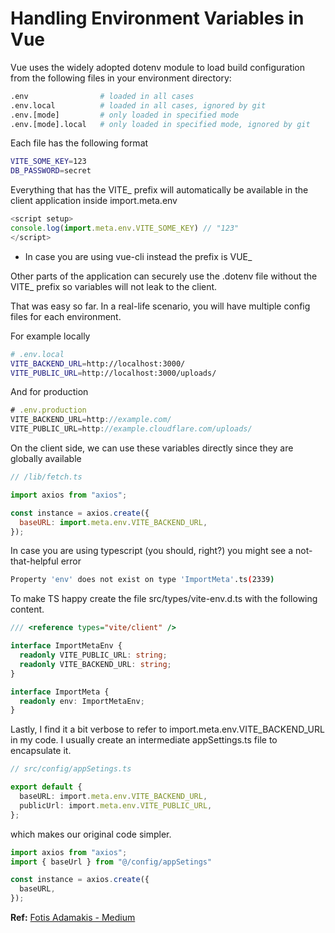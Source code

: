 # Handling Environment Variables in Vue

Vue uses the widely adopted dotenv module to load build configuration from the following files in your environment directory:

```bash
.env                # loaded in all cases
.env.local          # loaded in all cases, ignored by git
.env.[mode]         # only loaded in specified mode
.env.[mode].local   # only loaded in specified mode, ignored by git
```

Each file has the following format

```bash
VITE_SOME_KEY=123
DB_PASSWORD=secret
```

Everything that has the VITE_ prefix will automatically be available in the client application inside import.meta.env

```js
<script setup>
console.log(import.meta.env.VITE_SOME_KEY) // "123"
</script>
```

- In case you are using vue-cli instead the prefix is VUE_

Other parts of the application can securely use the .dotenv file without the VITE_ prefix so variables will not leak to the client.

That was easy so far. In a real-life scenario, you will have multiple config files for each environment.

For example locally

```bash
# .env.local
VITE_BACKEND_URL=http://localhost:3000/
VITE_PUBLIC_URL=http://localhost:3000/uploads/
```

And for production

```js
# .env.production
VITE_BACKEND_URL=http://example.com/
VITE_PUBLIC_URL=http://example.cloudflare.com/uploads/
```

On the client side, we can use these variables directly since they are globally available

```js
// /lib/fetch.ts

import axios from "axios";

const instance = axios.create({
  baseURL: import.meta.env.VITE_BACKEND_URL,
});
```

In case you are using typescript (you should, right?) you might see a not-that-helpful error

```bash
Property 'env' does not exist on type 'ImportMeta'.ts(2339)
```
To make TS happy create the file src/types/vite-env.d.ts with the following content.

```ts
/// <reference types="vite/client" />

interface ImportMetaEnv {
  readonly VITE_PUBLIC_URL: string;
  readonly VITE_BACKEND_URL: string;
}

interface ImportMeta {
  readonly env: ImportMetaEnv;
}
```

Lastly, I find it a bit verbose to refer to import.meta.env.VITE_BACKEND_URL in my code. I usually create an intermediate appSettings.ts file to encapsulate it.

```ts
// src/config/appSetings.ts

export default {
  baseURL: import.meta.env.VITE_BACKEND_URL,
  publicUrl: import.meta.env.VITE_PUBLIC_URL,
};
```

which makes our original code simpler.

```js
import axios from "axios";
import { baseUrl } from "@/config/appSetings"

const instance = axios.create({
  baseURL,
});
```

**Ref:** [Fotis Adamakis - Medium](https://fadamakis.com/handling-environment-variables-in-vue-da4d223aea71)